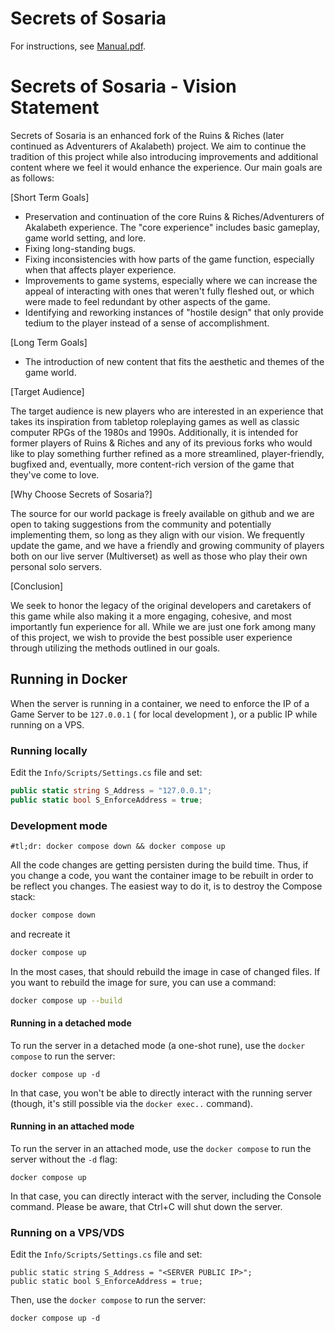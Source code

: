 # Secrets of Sosaria

For instructions, see [Manual.pdf](Manual.pdf).

# Secrets of Sosaria - Vision Statement

Secrets of Sosaria is an enhanced fork of the Ruins & Riches (later continued as Adventurers of Akalabeth) project. We aim to continue the tradition of this project while also introducing improvements and additional content where we feel it would enhance the experience. Our main goals are as follows:

[Short Term Goals]

- Preservation and continuation of the core Ruins & Riches/Adventurers of Akalabeth experience. The "core experience" includes basic gameplay, game world setting, and lore.
- Fixing long-standing bugs.
- Fixing inconsistencies with how parts of the game function, especially when that affects player experience.
- Improvements to game systems, especially where we can increase the appeal of interacting with ones that weren't fully fleshed out, or which were made to feel redundant by other aspects of the game.
- Identifying and reworking instances of "hostile design" that only provide tedium to the player instead of a sense of accomplishment.

[Long Term Goals]

- The introduction of new content that fits the aesthetic and themes of the game world.

[Target Audience]

The target audience is new players who are interested in an experience that takes its inspiration from tabletop roleplaying games as well as classic computer RPGs of the 1980s and 1990s. Additionally, it is intended for former players of Ruins & Riches and any of its previous forks who would like to play something further refined as a more streamlined, player-friendly, bugfixed and, eventually, more content-rich version of the game that they've come to love.

[Why Choose Secrets of Sosaria?]

The source for our world package is freely available on github and we are open to taking suggestions from the community and potentially implementing them, so long as they align with our vision. We frequently update the game, and we have a friendly and growing community of players both on our live server (Multiverset) as well as those who play their own personal solo servers.

[Conclusion]

We seek to honor the legacy of the original developers and caretakers of this game while also making it a more engaging, cohesive, and most importantly fun experience for all. While we are just one fork among many of this project, we wish to provide the best possible user experience through utilizing the methods outlined in our goals.


## Running in Docker
When the server is running in a container, we need to enforce the IP of a Game Server to be `127.0.0.1` ( for local development ), or a public IP while running on a VPS.
### Running locally
Edit the `Info/Scripts/Settings.cs` file and set:
```c#
public static string S_Address = "127.0.0.1";
public static bool S_EnforceAddress = true;
```
### Development mode
```shell
#tl;dr: docker compose down && docker compose up
```
All the code changes are getting persisten during the build time. Thus, if you change a code, you want the container image to be rebuilt in order to be reflect you changes. The easiest way to do it, is to destroy the Compose stack:
```sh
docker compose down
```
and recreate it
```sh
docker compose up
```
In the most cases, that should rebuild the image in case of changed files. If you want to rebuild the image for sure, you can use a command:
```sh
docker compose up --build
```
#### Running in a detached mode
To run the server in a detached mode (a one-shot rune), use the `docker compose` to run the server:
```
docker compose up -d
```

In that case, you won't be able to directly interact with the running server (though, it's still possible via the `docker exec..` command).
#### Running in an attached mode
To run the server in an attached mode, use the `docker compose` to run the server without the `-d` flag:
```
docker compose up
```

In that case, you can directly interact with the server, including the Console command. Please be aware, that Ctrl+C will shut down the server.
### Running on a VPS/VDS
Edit the `Info/Scripts/Settings.cs` file and set:
```
public static string S_Address = "<SERVER PUBLIC IP>";
public static bool S_EnforceAddress = true;
```
Then, use the `docker compose` to run the server:
```
docker compose up -d
```